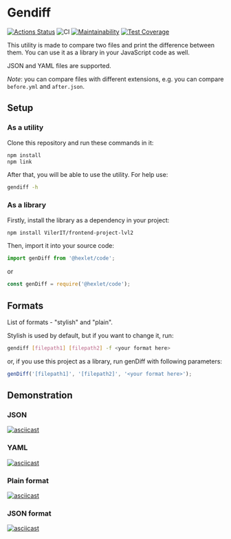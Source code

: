 # Gendiff
[![Actions Status](https://github.com/VilerIT/frontend-project-lvl2/workflows/hexlet-check/badge.svg)](https://github.com/VilerIT/frontend-project-lvl2/actions)
![CI](https://github.com/VilerIT/frontend-project-lvl2/workflows/CI/badge.svg)
[![Maintainability](https://api.codeclimate.com/v1/badges/cf227cf977c60b70f186/maintainability)](https://codeclimate.com/github/VilerIT/frontend-project-lvl2/maintainability)
[![Test Coverage](https://api.codeclimate.com/v1/badges/cf227cf977c60b70f186/test_coverage)](https://codeclimate.com/github/VilerIT/frontend-project-lvl2/test_coverage)

This utility is made to compare two files and print the difference between them. You can use it as a library in your JavaScript code as well.

JSON and YAML files are supported.

*Note*: you can compare files with different extensions, e.g. you can compare ``before.yml`` and ``after.json``.

## Setup

### As a utility

Clone this repository and run these commands in it:

```sh
npm install
npm link
```

After that, you will be able to use the utility. For help use:

```sh
gendiff -h
```
### As a library

Firstly, install the library as a dependency in your project:

```sh
npm install VilerIT/frontend-project-lvl2
```

Then, import it into your source code:

```js
import genDiff from '@hexlet/code';
```

or

```js
const genDiff = require('@hexlet/code');
```

## Formats

List of formats - "stylish" and "plain".

Stylish is used by default, but if you want to change it, run:

```sh
gendiff [filepath1] [filepath2] -f <your format here>
```

or, if you use this project as a library, run genDiff with following parameters:

```js
genDiff('[filepath1]', '[filepath2]', '<your format here>');
```

## Demonstration

### JSON

[![asciicast](https://asciinema.org/a/bcqipB5pnps8DkZCTtJV83mMw.svg)](https://asciinema.org/a/bcqipB5pnps8DkZCTtJV83mMw)

### YAML

[![asciicast](https://asciinema.org/a/uMnQ0sEOB229PAkzSJrQ1R92A.svg)](https://asciinema.org/a/uMnQ0sEOB229PAkzSJrQ1R92A)

### Plain format

[![asciicast](https://asciinema.org/a/qRTAD5gfZuBxF2b6kkQVkEC9Q.svg)](https://asciinema.org/a/qRTAD5gfZuBxF2b6kkQVkEC9Q)

### JSON format

[![asciicast](https://asciinema.org/a/Ohj5UsBSXEIFuUpUxrpiLnTh5.svg)](https://asciinema.org/a/Ohj5UsBSXEIFuUpUxrpiLnTh5)
